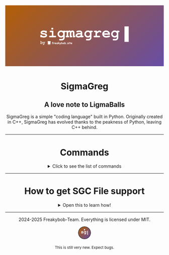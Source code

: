 # ![banner](README/SigmaGreg_banner.png)

<h1 align="center">SigmaGreg</h1>

<h2 align="center">A love note to LigmaBalls</h2>

<p align="center">
SigmaGreg is a simple "coding language" built in Python. Originally created in C++, SigmaGreg has evolved thanks to the peakness of Python, leaving C++ behind.
</p>

---

<h1 align="center">Commands</h1>
<p align="center">
<details>
<summary align="center">Click to see the list of commands</summary>
<br>

- **gregPr** - This command prints variables and text!  
- **gregMa** - Allows you to do math! Ex: `gregMa 2 + 2` or `gregMa answer 4 * 2`  
- **gregIn** - Allows you to get input and changes value of variables!  
- **gregWRITE** - So you can write more than 1 line of SigmaGreg Code inside the main.py!  
- **gregRUN** - Runs the program you just made!  
- **gregType** - Tells you what type of variable something is! Ex: `Variable 'greg' is of type str greg`  
- **gregRandom** - Gets a random number through 2 numbers you give! Ex: `gregRandom 2 5`  
- **gregPrintAll** - Prints all the variables and their values!  
- **gregBeep** - Plays a beep sound!  
- **make_file** - Makes the last program you wrote using **gregWRITE** and turns it into a sgc file!
- **gregSleep** - Makes the terminal wait for how ever long you put it before printing anything else! Ex: `gregSleep 3`
- **gregCurTime** - Prints out the current time and date!

</details>
</p>

---
<h1 align="center">How to get SGC File support</h1>

<p align="center">
  <details>
    <summary align="center">Open this to learn how!</summary>
    <br>
  <p align="center">
  <small>Currently only Windows Supported..</small>
  <br>
  <br>
  1. Download the full SigmaGreg ZIP and extract it
  <br>
  <br>
  2. Go to the System Folder and run the <code>sgc_compatible.bat</code>
  <br>
  <br>
  3. It'll ask for admin, this is completely safe and it's only for giving access to give support to Sgc files :3
  <br>
  <i>(It'll get rid of the admin after ending the program!!)</i>
  <br>
  <br>
  4. Get the full path from the <code>Interpreter.py</code> in the <code>main</code> folder and put it where it asks for it. 
  <br>
  <i>⚠️DON'T ADD QUOTES TO THE PATH OR IT'LL NOT WORK. IT'S COMMON SENSE</i> 😭⚠️
  <br>
  <br>
  5. Get the full path of the ico from the <code>SIGMAGREG</code> folder and put it where it asks.
  <br>
  <i>⚠️AGAIN, NO QUOTES</i> 😭⚠️
  <br>
  <br>
  6. Press enter once you get all the Paths in the terminal and it'll make sgc files compatible with your laptop! 
  <br>
  Test it out by running a sgc file!
  </p>
  </details>

---

  
<p align="center">
  2024-2025 Freakybob-Team. Everything is licensed under MIT.
</p>
<p align="center">
<img src="README/Sg_logo.png" width="40" height="40">
</p>
<p align="center">
  <small>This is still very new. Expect bugs.</small>
</p>
